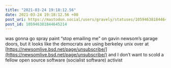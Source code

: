```yaml
---
title: "2021-03-24 19:18:12.56"
date: 2021-03-24 19:18:12.56 +00
post_uri: https://mastodon.social/users/gravely/statuses/105946381844645214
post_id: 105946381844645214
---
```

was gonna go spray paint “stop emailing me” on gavin newsom’s garage doors, but it looks like the democrats are using berkeley unix over at [https://newsomlive.bsd.net/page/unsubscribe/](https://newsomlive.bsd.net/page/unsubscribe/) and I don’t want to scold a fellow open source software (socialist software) activist


